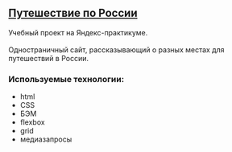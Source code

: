 ## [Путешествие по России](https://marias1403.github.io/russian-travel/index.html)
Учебный проект на Яндекс-практикуме. <br><br> 
Одностраничный сайт, рассказывающий о разных местах для путешествий в России.
### Используемые технологии:
* html
* CSS
* БЭМ
* flexbox
* grid
* медиазапросы
